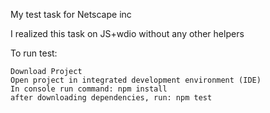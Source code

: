 My test task for Netscape inc

I realized this task on JS+wdio without any other helpers

To run test:

    Download Project
    Open project in integrated development environment (IDE)
    In console run command: npm install
    after downloading dependencies, run: npm test
